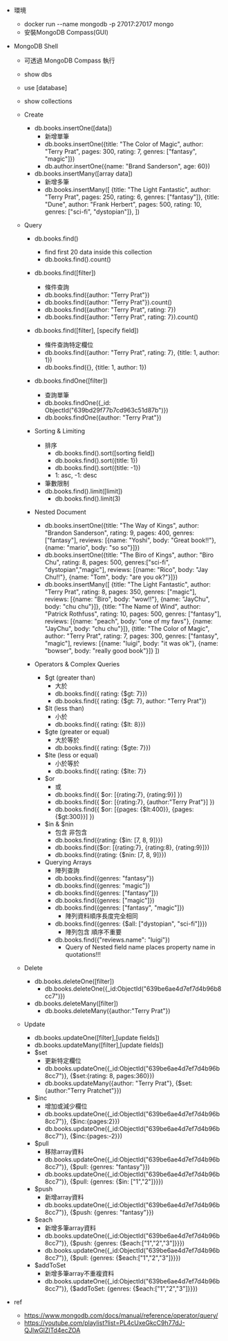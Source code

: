 - 環境
  - docker run --name mongodb -p 27017:27017 mongo
  - 安裝MongoDB Compass(GUI)
  

- MongoDB Shell
  - 可透過 MongoDB Compass 執行
  - show dbs
  - use [database]
  - show collections
  - Create
    - db.books.insertOne([data])
      - 新增單筆
      - db.books.insertOne({title: "The Color of Magic", author: "Terry Prat", pages: 300, rating: 7, genres: ["fantasy", "magic"]})
      - db.author.insertOne({name: "Brand Sanderson", age: 60})
    - db.books.insertMany([array data])
      - 新增多筆
      - db.books.insertMany([
        {title: "The Light Fantastic", author: "Terry Prat", pages: 250, rating: 6, genres: ["fantasy"]},
        {title: "Dune", author: "Frank Herbert", pages: 500, rating: 10, genres: ["sci-fi", "dystopian"]},
        ])
      
  - Query
    - db.books.find()
      - find first 20 data inside this collection
      - db.books.find().count()
    - db.books.find([filter])
      - 條件查詢
      - db.books.find({author: "Terry Prat"})
      - db.books.find({author: "Terry Prat"}).count()
      - db.books.find({author: "Terry Prat", rating: 7})
      - db.books.find({author: "Terry Prat", rating: 7}).count()
    - db.books.find([filter], [specify field])
      - 條件查詢特定欄位
      - db.books.find({author: "Terry Prat", rating: 7}, {title: 1, author: 1})
      - db.books.find({}, {title: 1, author: 1})
    - db.books.findOne([filter])
      - 查詢單筆
      - db.books.findOne({_id: ObjectId("639bd29f77b7cd963c51d87b")})
      - db.books.findOne({author: "Terry Prat"})
    
    - Sorting & Limiting
      - 排序
        - db.books.find().sort([sorting field])
        - db.books.find().sort({title: 1})
        - db.books.find().sort({title: -1})
        - 1: asc, -1: desc
      - 筆數限制
      - db.books.find().limit([limit])
        - db.books.find().limit(3)
      
    - Nested Document
      - db.books.insertOne({title: "The Way of Kings", author: "Brandon Sanderson", rating: 9, pages: 400, genres:["fantasy"], reviews: [{name: "Yoshi", body: "Great book!!"}, {name: "mario", body: "so so"}]})
      - db.books.insertOne({title: "The Biro of Kings", author: "Biro Chu", rating: 8, pages: 500, genres:["sci-fi", "dystopian","magic"], reviews: [{name: "Rico", body: "Jay Chu!!"}, {name: "Tom", body: "are you ok?"}]})
      - db.books.insertMany([
          {title: "The Light Fantastic", author: "Terry Prat", rating: 8, pages: 350, genres: ["magic"], reviews: [{name: "Biro", body: "wow!!"}, {name: "JayChu", body: "chu chu"}]},
          {title: "The Name of Wind", author: "Patrick Rothfuss", rating: 10, pages: 500, genres: ["fantasy"], reviews: [{name: "peach", body: "one of my favs"}, {name: "JayChu", body: "chu chu"}]},
          {title: "The Color of Magic", author: "Terry Prat", rating: 7, pages: 300, genres: ["fantasy", "magic"], reviews: [{name: "luigi", body: "it was ok"}, {name: "bowser", body: "really good book"}]}
        ])
      
    - Operators & Complex Queries
      - $gt (greater than)
        - 大於
        - db.books.find({ rating: {$gt: 7}})
        - db.books.find({ rating: {$gt: 7}, author: "Terry Prat"})
      - $lt (less than)
        - 小於
        - db.books.find({ rating: {$lt: 8}})
      - $gte (greater or equal)
        - 大於等於
        - db.books.find({ rating: {$gte: 7}})
      - $lte (less or equal)
        - 小於等於
        - db.books.find({ rating: {$lte: 7}}
      - $or
        - 或
        - db.books.find({ $or: [{rating:7}, {rating:9}] })
        - db.books.find({ $or: [{rating:7}, {author:"Terry Prat"}] })
        - db.books.find({ $or: [{pages: {$lt:400}}, {pages: {$gt:300}}] })
      - $in & $nin 
        - 包含 非包含
        - db.books.find({rating: {$in: [7, 8, 9]}})
        - db.books.find({$or: [{rating:7}, {rating:8}, {rating:9}]})
        - db.books.find({rating: {$nin: [7, 8, 9]}})
      - Querying Arrays
        - 陣列查詢
        - db.books.find({genres: "fantasy"})
        - db.books.find({genres: "magic"})
        - db.books.find({genres: ["fantasy"]})
        - db.books.find({genres: ["magic"]}) 
        - db.books.find({genres: ["fantasy", "magic"]})
          - 陣列資料順序長度完全相同
        - db.books.find({genres: {$all: ["dystopian", "sci-fi"]}})
          - 陣列包含 順序不重要
        - db.books.find({"reviews.name": "luigi"})
          - Query of Nested field name places property name in quotations!!!
    
  - Delete
      - db.books.deleteOne([filter])
        - db.books.deleteOne({_id:ObjectId("639be6ae4d7ef7d4b96b8cc7")})
      - db.books.deleteMany([filter])  
        - db.books.deleteMany({author:"Terry Prat"})
    
  - Update
      - db.books.updateOne([filter],[update fields])
      - db.books.updateMany([filter],[update fields])
      - $set
        - 更新特定欄位
        - db.books.updateOne({_id:ObjectId("639be6ae4d7ef7d4b96b8cc7")}, {$set:{rating: 8, pages:360}})
        - db.books.updateMany({author: "Terry Prat"}, {$set:{author:"Terry Pratchet"}})
      - $inc
        - 增加或減少欄位
        - db.books.updateOne({_id:ObjectId("639be6ae4d7ef7d4b96b8cc7")}, {$inc:{pages:2}})
        - db.books.updateOne({_id:ObjectId("639be6ae4d7ef7d4b96b8cc7")}, {$inc:{pages:-2}})
      - $pull
        - 移除array資料
        - db.books.updateOne({_id:ObjectId("639be6ae4d7ef7d4b96b8cc7")}, {$pull: {genres: "fantasy"}})
        - db.books.updateOne({_id:ObjectId("639be6ae4d7ef7d4b96b8cc7")}, {$pull: {genres: {$in: ["1","2"]}}})
      - $push
        - 新增array資料
        - db.books.updateOne({_id:ObjectId("639be6ae4d7ef7d4b96b8cc7")}, {$push: {genres: "fantasy"}})
      - $each
        - 新增多筆array資料
        - db.books.updateOne({_id:ObjectId("639be6ae4d7ef7d4b96b8cc7")}, {$push: {genres: {$each:["1","2","3"]}}})
        - db.books.updateOne({_id:ObjectId("639be6ae4d7ef7d4b96b8cc7")}, {$pull: {genres: {$each:["1","2","3"]}}})
      - $addToSet
        - 新增多筆array不重複資料
        - db.books.updateOne({_id:ObjectId("639be6ae4d7ef7d4b96b8cc7")}, {$addToSet: {genres: {$each:["1","2","3"]}}})
- ref
  - https://www.mongodb.com/docs/manual/reference/operator/query/
  - https://youtube.com/playlist?list=PL4cUxeGkcC9h77dJ-QJlwGlZlTd4ecZOA
    
  
